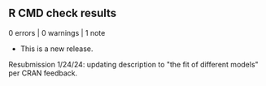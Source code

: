 ## R CMD check results

0 errors | 0 warnings | 1 note

* This is a new release.

Resubmission 1/24/24: updating description to "the fit of different models"
per CRAN feedback.
